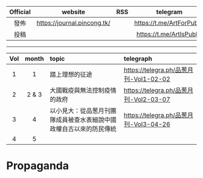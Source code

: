 |Official|website|RSS|telegram|email|
|:-:|:-:|:-:|:-:|:-:|
|發佈|https://journal.pincong.tk/||https://t.me/ArtForPublic||https://pincong.rocks/people/journal_news|
|投稿|||https://t.me/ArtIsPublic|pincongmagazine@protonmail.com|
***
|Vol|month|topic|telegraph|
|:-:|:-:|:-|:-|
|1|1|踏上理想的征途|https://telegra.ph/品葱月刊-Vol1-02-02|
|2|2 & 3|大國戰疫與無法控制疫情的政府|https://telegra.ph/品葱月刊-Vol2-03-07|
|3|4|以小見大：從品葱月刊團隊成員被查水表細說中國政權自古以來的防民傳統|https://telegra.ph/品葱月刊-Vol3-04-26|
|4|5|||
# Propaganda
